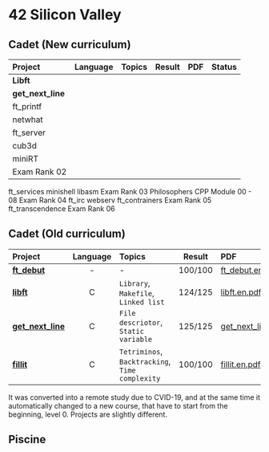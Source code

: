# 42 Silicon Valley

## Cadet (New curriculum)
|Project|Language|Topics|Result|PDF|Status|
|:-|:-:|:-|:-:|:-|:-:|
|**Libft**||||||
|**get_next_line**||||||
|ft_printf
|netwhat
|ft_server
|cub3d
|miniRT
|Exam Rank 02
ft_services
minishell
libasm
Exam Rank 03
Philosophers
CPP Module 00 - 08
Exam Rank 04
ft_irc
webserv
ft_contrainers
Exam Rank 05
ft_transcendence
Exam Rank 06

## Cadet (Old curriculum)

|Project|Language|Topics|Result|PDF|Status|
|:-|:-:|:-|:-:|:-|:-:|
|[**ft_debut**]|-|-|100/100|[ft_debut.en.pdf]|finish|
|[**libft**]|C|`Library`, `Makefile`, `Linked list`|124/125|[libft.en.pdf]|finish|
|[**get_next_line**]|C|`File descriotor`, `Static variable`|125/125|[get_next_line.en.pdf]|finish|
|[**fillit**]|C|`Tetriminos`, `Backtracking`, `Time complexity`|100/100|[fillit.en.pdf]|finish|

[**ft_debut**]: https://github.com/lisy0123/42/tree/master/Cadet_old/ft_debut
[**libft**]: https://github.com/lisy0123/42/tree/master/Cadet_old/libft
[**get_next_line**]: https://github.com/lisy0123/42/tree/master/Cadet_old/get_next_line
[**fillit**]: https://github.com/lisy0123/42/tree/master/Cadet_old/fillit

[ft_debut.en.pdf]: https://github.com/lisy0123/42/blob/master/Cadet_old/PDF/ft_debut.en.pdf
[libft.en.pdf]: https://github.com/lisy0123/42/blob/master/Cadet_old/PDF/libft.en.pdf
[get_next_line.en.pdf]: https://github.com/lisy0123/42/blob/master/Cadet_old/PDF/get_next_line.en.pdf
[fillit.en.pdf]: https://github.com/lisy0123/42/blob/master/Cadet_old/PDF/fillit.en.pdf

It was converted into a remote study due to CVID-19, and at the same time it automatically changed to a new course, that have to start from the beginning, level 0. 
Projects are slightly different.

## Piscine

<!--stackedit_data:
eyJoaXN0b3J5IjpbMTE2OTM1OTk3OCwxMTc3Mzc1MzM2LDEyMj
A5Mzk0OSwtOTc2NzI4NTc5XX0=
-->